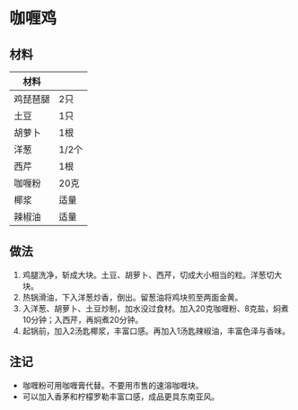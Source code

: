 # 咖喱鸡

## 材料

| 材料 |   |
| --- | --- |
| 鸡琵琶腿 | 2只 |
| 土豆 | 1只 |
| 胡萝卜 | 1根 |
| 洋葱 | 1/2个 |
| 西芹 | 1根 |
| 咖喱粉 | 20克 |
| 椰浆 | 适量 |
| 辣椒油 | 适量 |

## 做法

1. 鸡腿洗净，斩成大块。土豆、胡萝卜、西芹，切成大小相当的粒。洋葱切大块。
2. 热锅滑油，下入洋葱炒香，倒出。留葱油将鸡块煎至两面金黄。
3. 入洋葱、胡萝卜、土豆炒制，加水没过食材。加入20克咖喱粉、8克盐，焖煮10分钟；入西芹，再焖煮20分钟。
5. 起锅前，加入2汤匙椰浆，丰富口感。再加入1汤匙辣椒油，丰富色泽与香味。

## 注记

- 咖喱粉可用咖喱膏代替。不要用市售的速溶咖喱块。
- 可以加入香茅和柠檬罗勒丰富口感，成品更具东南亚风。